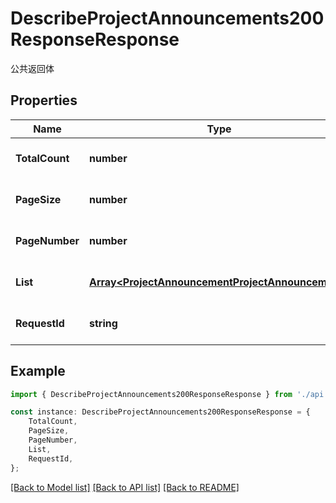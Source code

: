 # DescribeProjectAnnouncements200ResponseResponse

公共返回体

## Properties

Name | Type | Description | Notes
------------ | ------------- | ------------- | -------------
**TotalCount** | **number** | 公告总数 | [optional] [default to 0]
**PageSize** | **number** | 每页数量 | [optional] [default to 0]
**PageNumber** | **number** | 页数 | [optional] [default to 0]
**List** | [**Array&lt;ProjectAnnouncementProjectAnnouncement&gt;**](ProjectAnnouncementProjectAnnouncement.md) | 公告列表 | [optional] [default to undefined]
**RequestId** | **string** | 请求id | [optional] [default to 'xxxxx']

## Example

```typescript
import { DescribeProjectAnnouncements200ResponseResponse } from './api';

const instance: DescribeProjectAnnouncements200ResponseResponse = {
    TotalCount,
    PageSize,
    PageNumber,
    List,
    RequestId,
};
```

[[Back to Model list]](../README.md#documentation-for-models) [[Back to API list]](../README.md#documentation-for-api-endpoints) [[Back to README]](../README.md)
